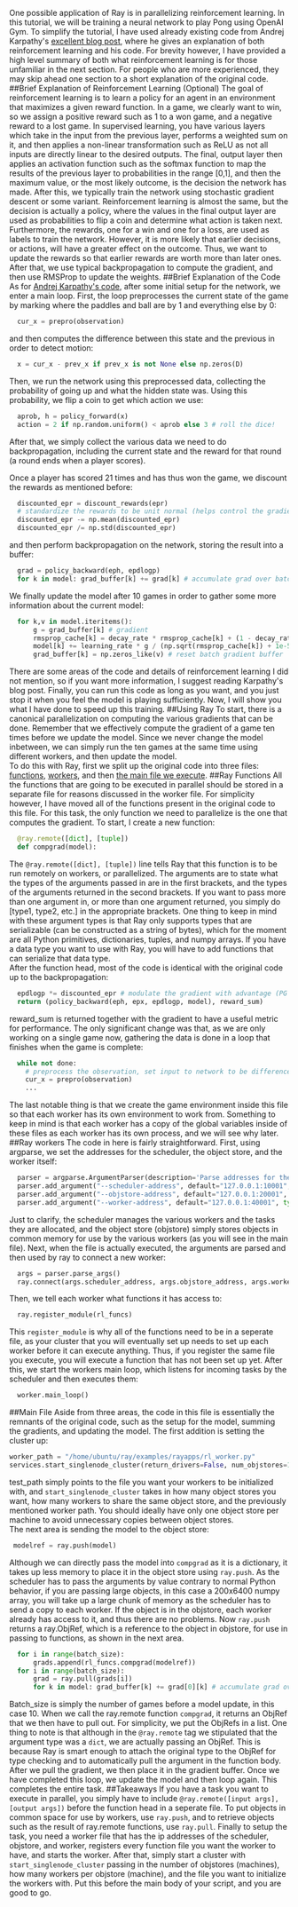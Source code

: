 One possible application of Ray is in parallelizing reinforcement learning. In this tutorial, we will be training a neural network to play Pong using OpenAI Gym. To simplify the tutorial, I have used already existing code from Andrej Karpathy's [excellent blog post](http://karpathy.github.io/2016/05/31/rl/), where he gives an explanation of both reinforcement learning and his code. For brevity however, I have provided a high level summary of both what reinforcement learning is for those unfamiliar in the next section. For people who are more experienced, they may skip ahead one section to a short explanation of the original code.  
##Brief Explanation of Reinforcement Learning (Optional)
The goal of reinforcement learning is to learn a policy for an agent in an environment that maximizes a given reward function. In a game, we clearly want to win, so we assign a positive reward such as 1 to a won game, and a negative reward to a lost game. In supervised learning, you have various layers which take in the input from the previous layer, performs a weighted sum on it, and then applies a non-linear transformation such as ReLU as not all inputs are directly linear to the desired outputs. The final, output layer then applies an activation function such as the softmax function to map the results of the previous layer to probabilities in the range [0,1], and then the maximum value, or the most likely outcome, is the decision the network has made. After this, we typically train the network using stochastic gradient descent or some variant.  Reinforcement learning is almost the same, but the decision is actually a policy, where the values in the final output layer are used as probabilities to flip a coin and determine what action is taken next. Furthermore, the rewards, one for a win and one for a loss, are used as labels to train the network. However, it is more likely that earlier decisions, or actions, will have a greater effect on the outcome. Thus, we want to update the rewards so that earlier rewards are worth more than later ones. After that, we use typical backpropagation to compute the gradient, and then use RMSProp to update the weights.
##Brief Explanation of the Code
As for [Andrej Karpathy's code](https://gist.github.com/karpathy/a4166c7fe253700972fcbc77e4ea32c5), after some initial setup for the network, we enter a main loop. First, the loop preprocesses the current state of the game by marking where the paddles and ball are by 1 and everything else by 0: 
```python
  cur_x = prepro(observation)
```
and then computes the difference between this state and the previous in order to detect motion:
```python
  x = cur_x - prev_x if prev_x is not None else np.zeros(D)
```
Then, we run the network using this preprocessed data, collecting the probability of going up and what the hidden state was. Using this probability, we flip a coin to get which action we use:  
```python
  aprob, h = policy_forward(x)
  action = 2 if np.random.uniform() < aprob else 3 # roll the dice!
```
After that, we simply collect the various data we need to do backpropagation, including the current state and the reward for that round (a round ends when a player scores).

Once a player has scored 21 times and has thus won the game, we discount the rewards as mentioned before:
```python
  discounted_epr = discount_rewards(epr)
  # standardize the rewards to be unit normal (helps control the gradient estimator variance)
  discounted_epr -= np.mean(discounted_epr)
  discounted_epr /= np.std(discounted_epr)
```
and then perform backpropagation on the network, storing the result into a buffer:
```python
  grad = policy_backward(eph, epdlogp)
  for k in model: grad_buffer[k] += grad[k] # accumulate grad over batch
```
We finally update the model after 10 games in order to gather some more information about the current model:
```python
  for k,v in model.iteritems():
      g = grad_buffer[k] # gradient
      rmsprop_cache[k] = decay_rate * rmsprop_cache[k] + (1 - decay_rate) * g**2
      model[k] += learning_rate * g / (np.sqrt(rmsprop_cache[k]) + 1e-5)
      grad_buffer[k] = np.zeros_like(v) # reset batch gradient buffer
```
There are some areas of the code and details of reinforcement learning I did not mention, so if you want more information, I suggest reading Karpathy's blog post. Finally, you can run this code as long as you want, and you just stop it when you feel the model is playing sufficiently. Now, I will show you what I have done to speed up this training.
##Using Ray
To start, there is a canonical parallelization on computing the various gradients that can be done. Remember that we effectively compute the gradient of a game ten times before we update the model. Since we never change the model inbetween, we can simply run the ten games at the same time using different workers, and then update the model.  
To do this with Ray, first we split up the original code into three files: [functions](https://github.com/amplab/ray/blob/apps/examples/rayapps/rl_funcs.py), [workers](https://github.com/amplab/ray/blob/apps/examples/rayapps/rl_worker.py), and then [the main file we execute](https://github.com/amplab/ray/blob/apps/examples/rayapps/rl_pong.py).
##Ray Functions
All the functions that are going to be executed in parallel should be stored in a separate file for reasons discussed in the worker file. For simplicity however, I have moved all of the functions present in the original code to this file. For this task, the only function we need to parallelize is the one that computes the gradient. To start, I create a new function:
```python
  @ray.remote([dict], [tuple])
  def compgrad(model):
```
The `@ray.remote([dict], [tuple])` line tells Ray that this function is to be run remotely on workers, or parallelized. The arguments are to state what the types of the arguments passed in are in the first brackets, and the types of the arguments returned in the second brackets. If you want to pass more than one argument in, or more than one argument returned, you simply do [type1, type2, etc.] in the appropriate brackets. One thing to keep in mind with these argument types is that Ray only supports types that are serializable (can be constructed as a string of bytes), which for the moment are all Python primitives, dictionaries, tuples, and numpy arrays. If you have a data type you want to use with Ray, you will have to add functions that can serialize that data type.  
After the function head, most of the code is identical with the original code up to the backpropagation:
```python
  epdlogp *= discounted_epr # modulate the gradient with advantage (PG magic happens right here.)
  return (policy_backward(eph, epx, epdlogp, model), reward_sum)
```
reward_sum is returned together with the gradient to have a useful metric for performance. The only significant change was that, as we are only working on a single game now, gathering the data is done in a loop that finishes when the game is complete:
```python
  while not done:
    # preprocess the observation, set input to network to be difference image
    cur_x = prepro(observation)
    ...
```
The last notable thing is that we create the game environment inside this file so that each worker has its own environment to work from. Something to keep in mind is that each worker has a copy of the global variables inside of these files as each worker has its own process, and we will see why later.
##Ray workers
The code in here is fairly straightforward. First, using argparse, we set the addresses for the scheduler, the object store, and the worker itself:
```python
  parser = argparse.ArgumentParser(description='Parse addresses for the worker to connect to.')
  parser.add_argument("--scheduler-address", default="127.0.0.1:10001", type=str, help="the scheduler's address")
  parser.add_argument("--objstore-address", default="127.0.0.1:20001", type=str, help="the objstore's address")
  parser.add_argument("--worker-address", default="127.0.0.1:40001", type=str, help="the worker's address")
```
Just to clarify, the scheduler manages the various workers and the tasks they are allocated, and the object store (objstore) simply stores objects in common memory for use by the various workers (as you will see in the main file). Next, when the file is actually executed, the arguments are parsed and then used by ray to connect a new worker:
```python
  args = parser.parse_args()
  ray.connect(args.scheduler_address, args.objstore_address, args.worker_address)
```
Then, we tell each worker what functions it has access to:
```python
  ray.register_module(rl_funcs)
```
This `register_module` is why all of the functions need to be in a seperate file, as your cluster that you will eventually set up needs to set up each worker before it can execute anything. Thus, if you register the same file you execute, you will execute a function that has not been set up yet. After this, we start the workers main loop, which listens for incoming tasks by the scheduler and then executes them:
```python
  worker.main_loop()
```
##Main File
Aside from three areas, the code in this file is essentially the remnants of the original code, such as the setup for the model, summing the gradients, and updating the model. The first addition is setting the cluster up:
```python
worker_path = "/home/ubuntu/ray/examples/rayapps/rl_worker.py"
services.start_singlenode_cluster(return_drivers=False, num_objstores=1, num_workers_per_objstore=10, worker_path=worker_path)
```
test_path simply points to the file you want your workers to be initialized with, and `start_singlenode_cluster` takes in how many object stores you want, how many workers to share the same object store, and the previously mentioned worker path. You should ideally have only one object store per machine to avoid unnecessary copies between object stores.  
The next area is sending the model to the object store:
```python
 modelref = ray.push(model)
```
Although we can directly pass the model into `compgrad` as it is a dictionary, it takes up less memory to place it in the object store using `ray.push`. As the scheduler has to pass the arguments by value contrary to normal Python behavior, if you are passing large objects, in this case a 200x6400 numpy array, you will take up a large chunk of memory as the scheduler has to send a copy to each worker. If the object is in the objstore, each worker already has access to it, and thus there are no problems. Now `ray.push` returns a ray.ObjRef, which is a reference to the object in objstore, for use in passing to functions, as shown in the next area.  
```python
  for i in range(batch_size):
      grads.append(rl_funcs.compgrad(modelref))
  for i in range(batch_size):
      grad = ray.pull(grads[i])
      for k in model: grad_buffer[k] += grad[0][k] # accumulate grad over batch
```  
Batch_size is simply the number of games before a model update, in this case 10. When we call the ray.remote function `compgrad`, it returns an ObjRef that we then have to pull out. For simplicity, we put the ObjRefs in a list. One thing to note is that although in the `@ray.remote` tag we stipulated that the argument type was a `dict`, we are actually passing an ObjRef. This is because Ray is smart enough to attach the original type to the ObjRef for type checking and to automatically pull the argument in the function body. After we pull the gradient, we then place it in the gradient buffer. Once we have completed this loop, we update the model and then loop again. This completes the entire task.
##Takeaways
If you have a task you want to execute in parallel, you simply have to include `@ray.remote([input args], [output args])` before the function head in a seperate file. To put objects in common space for use by workers, use `ray.push`, and to retrieve objects such as the result of ray.remote functions, use `ray.pull`. Finally to setup the task, you need a worker file that has the ip addresses of the scheduler, objstore, and worker, registers every function file you want the worker to have, and starts the worker. After that, simply start a cluster with `start_singlenode_cluster` passing in the number of objstores (machines), how many workers per objstore (machine), and the file you want to initialize the workers with. Put this before the main body of your script, and you are good to go.   